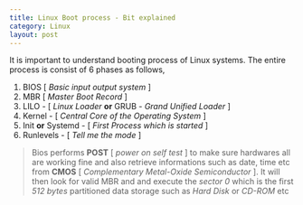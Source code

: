 ```yaml
---
title: Linux Boot process - Bit explained
category: Linux
layout: post
---
```

It is important to understand booting process of Linux systems. The entire process is consist of 6 phases as follows,
  1. BIOS [ *Basic input output system* ]
  2. MBR [ *Master Boot Record* ]
  3. LILO - [ *Linux Loader* **or** GRUB - *Grand Unified Loader* ]
  4. Kernel - [ *Central Core of the Operating System* ]
  5. Init **or** Systemd - [ *First Process which is started* ]
  6. Runlevels - [ *Tell me the mode* ]

> Bios performs **POST** [ *power on self test* ] to make sure hardwares all are working fine and also retrieve informations such as date, time etc from **CMOS** [ *Complementary Metal-Oxide Semiconductor* ]. It will then look for valid MBR and and execute the *sector 0* which is the first *512 bytes* partitioned data storage such as *Hard Disk* or *CD-ROM* etc